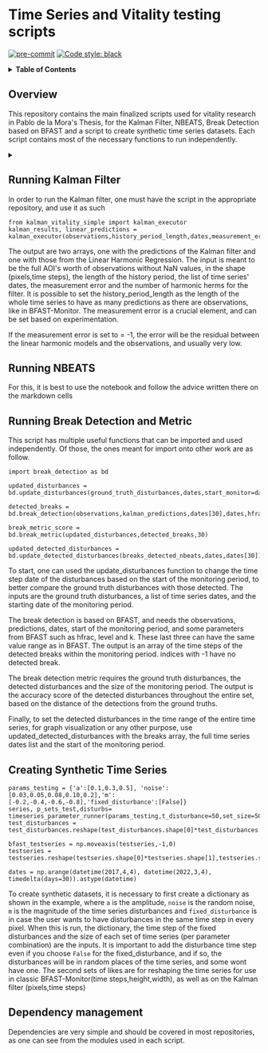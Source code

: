 # Time Series and Vitality testing scripts
[![pre-commit](https://img.shields.io/badge/pre--commit-enabled-brightgreen?logo=pre-commit&logoColor=white.svg "pre-commit")](https://github.com/pre-commit/pre-commit) [![Code style: black](https://img.shields.io/badge/code%20style-black-000000.svg "black")](https://github.com/python/black)


<details>
<summary><b> Table of Contents </b></summary>

[TOC]

</details>

## Overview

This repository contains the main finalized scripts used for vitality research in Pablo de la Mora's Thesis, for the Kalman Filter, NBEATS, Break Detection based on BFAST and a script to create synthetic time series datasets. Each script contains most of the necessary functions to run independently.
<details>
<summary>

## Running Kalman Filter

In order to run the Kalman filter, one must have the script in the appropriate repository, and use it as such

```
from kalman_vitality_simple import kalman_executor
kalman_results, linear_predictions = kalman_executor(observations,history_period_length,dates,measurement_error,h_term)

```

The output are two arrays, one with the predictions of the Kalman filter and one with those from the Linear Harmonic Regression. The input is meant to be the full AOI's worth of observations without NaN values, in the shape (pixels,time steps), the length of the history period, the list of time series' dates, the measurement error and the number of harmonic herms for the filter. It is possible to set the history_period_length as the length of the whole time series to have as many predictions as there are observations, like in BFAST-Monitor. The measurement error is a crucial element, and can be set based on experimentation.

If the measurement error is set to = -1, the error will be the residual between the linear harmonic models and the observations, and usually very low.

## Running NBEATS

For this, it is best to use the notebook and follow the advice written there on the markdown cells

## Running Break Detection and Metric
This script has multiple useful functions that can be imported and used independently. Of those, the ones meant for import onto other work are as follow.
```
import break_detection as bd

updated_disturbances = bd.update_disturbances(ground_truth_disturbances,dates,start_monitor=dates[30])

detected_breaks = bd.break_detection(observations,kalman_predictions,dates[30],dates,hfrac=0.25,level=0.02,k=1)

break_metric_score = bd.break_metric(updated_disturbances,detected_breaks,30)

updated_detected_disturbances = bd.update_detected_disturbances(breaks_detected_nbeats,dates,dates[30])

```
To start, one can used the update_disturbances function to change the time step date of the disturbances based on the start of the monitoring period, to better compare the ground truth disturbances with those detected. The inputs are the ground truth disturbances, a list of time series dates, and the starting date of the monitoring period.

The break detection is based on BFAST, and needs the observations, predictions, dates, start of the monitoring period, and some parameters from BFAST such as hfrac, level and k. These last three can have the same value range as in BFAST. The output is an array of the time steps of the detected breaks within the monitoring period. indices with -1 have no detected break.

The break detection metric requires the ground truth disturbances, the detected disturbances and the size of the monitoring period. The output is the accuracy score of the detected disturbances throughout the entire set, based on the distance of the detections from the ground truths.

Finally, to set the detected disturbances in the time range of the entire time series, for graph visualization or any other purpose, use updated_detected_disturbances with the breaks array, the full time series dates list and the start of the monitoring period.

## Creating Synthetic Time Series

```
params_testing = {'a':[0.1,0.3,0.5], 'noise': [0.03,0.05,0.08,0.10,0.2],'m':[-0.2,-0.4,-0.6,-0.8],'fixed_disturbance':[False]}
series, p_sets_test,disturbs= timeseries_parameter_runner(params_testing,t_disturbance=50,set_size=500)
test_disturbances =  test_disturbances.reshape(test_disturbances.shape[0]*test_disturbances.shape[1])

bfast_testseries = np.moveaxis(testseries,-1,0)
testseries = testseries.reshape(testseries.shape[0]*testseries.shape[1],testseries.shape[2])

dates = np.arange(datetime(2017,4,4), datetime(2022,3,4), timedelta(days=30)).astype(datetime)
```
To create synthetic datasets, it is necessary to first create a dictionary as shown in the example, where `a` is the amplitude, `noise` is the random noise, `m` is the magnitude of the time series disturbances and `fixed_disturbance` is in case the user wants to have disturbances in the same time step in every pixel. When this is run, the dictionary, the time step of the fixed disturbances and the size of each set of time series (per parameter combination) are the inputs. It is important to add the disturbance time step even if you choose `False` for the fixed_disturbance, and if so, the disturbances will be in random places of the time series, and some wont have one.
The second sets of likes are for reshaping the time series for use in classic BFAST-Monitor(time steps,height,width), as well as on the Kalman filter (pixels,time steps)

## Dependency management

Dependencies are very simple and should be covered in most repositories, as one can see from the modules used in each script.
